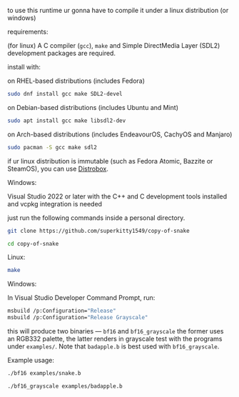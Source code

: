 to use this runtime ur gonna have to compile it under a linux distribution (or windows)

requirements:

(for linux)
A C compiler (`gcc`), `make` and Simple DirectMedia Layer (SDL2) development packages are required. 

install with:

on RHEL-based distributions (includes Fedora)

```bash
sudo dnf install gcc make SDL2-devel
```

on Debian-based distributions (includes Ubuntu and Mint)

```bash
sudo apt install gcc make libsdl2-dev
```

on Arch-based distributions (includes EndeavourOS, CachyOS and Manjaro) 

```bash
sudo pacman -S gcc make sdl2
```

if ur linux distribution is immutable (such as Fedora Atomic, Bazzite or SteamOS), you can use [Distrobox](https://distrobox.it/). 

Windows:

Visual Studio 2022 or later with the C++ and C development tools installed and vcpkg integration is needed

just run the following commands inside a personal directory. 

```bash
git clone https://github.com/superkitty1549/copy-of-snake
```

```bash
cd copy-of-snake
```

Linux:

```bash
make
```

Windows:

In Visual Studio Developer Command Prompt, run:

```bash
msbuild /p:Configuration="Release"
msbuild /p:Configuration="Release Grayscale"
```

this will produce two binaries — `bf16` and `bf16_grayscale`
the former uses an RGB332 palette, the latter renders in grayscale
test with the programs under `examples/`. Note that `badapple.b` is best used with `bf16_grayscale`.

Example usage:
```bash
./bf16 examples/snake.b
```

```bash
./bf16_grayscale examples/badapple.b
```
